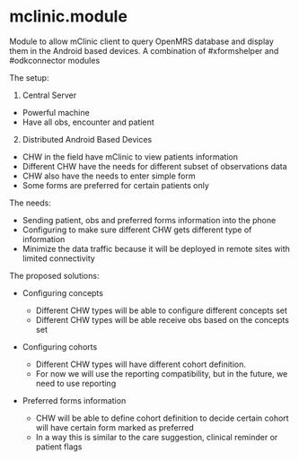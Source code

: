mclinic.module
==============

Module to allow mClinic client to query OpenMRS database and display them in the Android based devices.
A combination of #xformshelper and #odkconnector modules

The setup:
1. Central Server
- Powerful machine
- Have all obs, encounter and patient

2. Distributed Android Based Devices
- CHW in the field have mClinic to view patients information
- Different CHW have the needs for different subset of observations data
- CHW also have the needs to enter simple form
- Some forms are preferred for certain patients only

The needs:
- Sending patient, obs and preferred forms information into the phone
- Configuring to make sure different CHW gets different type of information
- Minimize the data traffic because it will be deployed in remote sites with limited connectivity

The proposed solutions:
- Configuring concepts
  - Different CHW types will be able to configure different concepts set
  - Different CHW types will be able receive obs based on the concepts set

- Configuring cohorts
  - Different CHW types will have different cohort definition.
  - For now we will use the reporting compatibility, but in the future, we need to use reporting

- Preferred forms information
  - CHW will be able to define cohort definition to decide certain cohort will have certain form marked as preferred
  - In a way this is similar to the care suggestion, clinical reminder or patient flags
